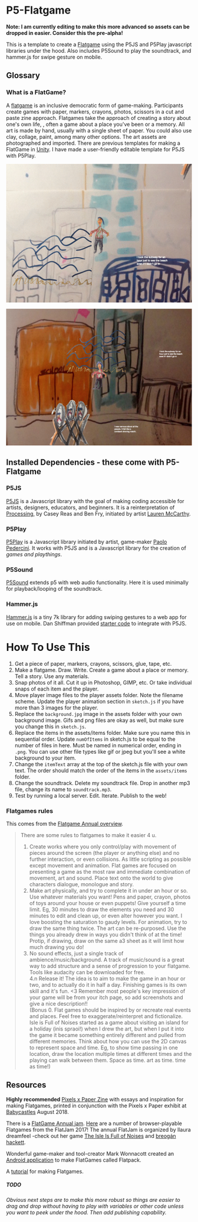 # P5-Flatgame

**Note: I am currently editing to make this more advanced so assets can be dropped in easier. Consider this the pre-alpha!**

This is a template to create a [Flatgame](https://flatgame.itch.io/) using the P5JS and P5Play javascript libraries under the hood. Also includes P5Sound to play the soundtrack, and hammer.js for swipe gesture on mobile.

## Glossary

### What is a FlatGame?

A [flatgame](https://flatgame.itch.io/) is an inclusive democratic form of game-making. Participants create games with paper, markers, crayons, photos, scissors in a cut and paste zine approach. Flatgames take the approach of creating a story about one's own life, , often a game about a place you've  been or a memory. All art is made by hand, usually with a single sheet of paper. You could also use clay, collage, paint, among many other options. The art assets are photographed and imported. There are previous templates for making a FlatGame in [Unity](https://candle.itch.io/flatpack). I have made a user-friendly editable template for P5JS with P5Play.

![navigating in a flatgame](animation.gif)

![screengrab of example flatgame](screengrab.png)


## Installed Dependencies - these come with P5-Flatgame

### P5JS

[P5JS](http://p5js.org) is a Javascript library with the goal of making coding accessible for artists, designers, educators, and beginners. It is a reinterpretation of [Processing](http://processing.org), by Casey Reas and Ben Fry, initiated by artist [Lauren McCarthy](http://www.lauren-mccarthy.com/).

### P5Play

[P5Play](https://molleindustria.github.io/p5.play/) is a Javascript library initiated by artist, game-maker [Paolo Pedercini](http://molleindustria.org/). It works with P5JS and is a Javascript library for the creation of *games and playthings*.

### P5Sound

[P5Sound](https://p5js.org/reference/#/libraries/p5.sound) extends p5 with web audio functionality. Here it is used minimally for playback/looping of the soundtrack.

### Hammer.js

[Hammer.js](https://hammerjs.github.io/) is a tiny 7k library for adding swiping gestures to a web app for use on mobile. Dan Shiffman provided [starter code](https://editor.p5js.org/projects/HyEDRsPel) to integrate with P5JS.


# How To Use This

1. Get a piece of paper, markers, crayons, scissors, glue, tape, etc.
2. Make a flatgame. Draw. Write. Create a game about a place or memory. Tell a story. Use any materials.
3. Snap photos of it all. Cut it up in Photoshop, GIMP, etc. Or take individual snaps of each item and the player.
4. Move player image files to the player assets folder. Note the filename scheme. Update the player animation section in ```sketch.js``` if you have more than 3 images for the player.
5. Replace the ```background.jpg``` image in the assets folder with your own background image. Gifs and png files are okay as well, but make sure you change this in ```sketch.js```.
6. Replace the items in the assets/items folder. Make sure you name this in sequential order. Update ```numOfItems``` in sketch.js to be equal to the number of files in here. Must be named in numerical order, ending in ```.png```. You can use other file types like gif or jpeg but you'll see a white background to your item.
7. Change the ```itemText``` array at the top of the sketch.js file with your own text. The order should match the order of the items in the ```assets/items``` folder.
8. Change the soundtrack. Delete my soundtrack file. Drop in another mp3 file, change its name to ```soundtrack.mp3```.
9. Test by running a local server. Edit. Iterate. Publish to the web!

### Flatgames rules

This comes from the [Flatgame Annual overview](https://itch.io/jam/flatgame-annual-2016).

> There are some rules to flatgames to make it easier 4 u.
> 1. Create works where you only control/play with movement of pieces around the screen (the player or anything else) and no further interaction, or even collisions. As little scripting as possible except movement and animation. Flat games are focused on presenting a game as the most raw and immediate combination of movement, art and sound. Place text onto the world to give characters dialogue, monologue and story.  
> 2. Make art physically, and try to complete it in under an hour or so. Use whatever materials you want! Pens and paper, crayon, photos of toys around your house or even puppets! Give yourself a time limit. Eg, 30 minutes to draw the elements you need and 30 minutes to edit and clean up, or even alter however you want. I love boosting the saturation to gaudy levels. For animation, try to draw the same thing twice. The art can be re-purposed. Use the things you already drew in ways you didn't think of at the time! Protip, if drawing, draw on the same a3 sheet as it will limit how much drawing you do!
> 3. No sound effects, just a single track of ambience/music/background. A track of music/sound is a great way to add structure and a sense of progression to your flatgame. Tools like audacity can be downloaded for free.  
> 4.n Release it! The idea is to aim to make the game in an hour or two, and to actually do it in half a day. Finishing games is its own skill and it's fun. <3 Remember most people's key impression of your game will be from your itch page, so add screenshots and give a nice description!!  
> (Bonus 0. Flat games should be inspired by or recreate real events and places. Feel free to exaggerate/reinterpret and fictionalize. Isle is Full of Noises started as a game about visiting an island for a holiday (inis spraoi!) when I drew the art, but when I put it into the game it became something entirely different and pulled from different memories.
> Think about how you can use the 2D canvas to represent space and time. Eg, to show time passing in one location, draw the location multiple times at different times and the playing can walk between them. Space as time. art as time. time as time!)

## Resources

**Highly recommended** [Pixels x Paper Zine](https://pixelsxpaper.itch.io/zine) with essays and inspiration for making Flatgames, printed in conjunction with the Pixels x Paper exhibit at [Babycastles](https://babycastles.com/Pixels-x-Paper) August 2018.

There is a [FlatGame Annual jam](https://itch.io/jam/flatgame-annual-2016). [Here](https://itch.io/jam/flatgame-annual-2017/entries) are a number of browser-playable Flatgames from the FlatJam 2017! The annual FlatJam is organized by llaura dreamfeel -check out her game [The Isle Is Full of Noises](https://dreamfeel.itch.io/the-isle) and [breogán hackett](https://boaheck.itch.io/).

Wonderful game-maker and tool-creator Mark Wonnacott created an [Android application](https://candle.itch.io/flatpack) to make FlatGames called Flatpack.

A [tutorial](https://flatgame.itch.io/first-timers-tutorial) for making Flatgames.

##### TODO

*Obvious next steps are to make this more robust so things are easier to drag and drop without having to play with variables or other code unless you want to peek under the hood. Then add publishing capability.*
